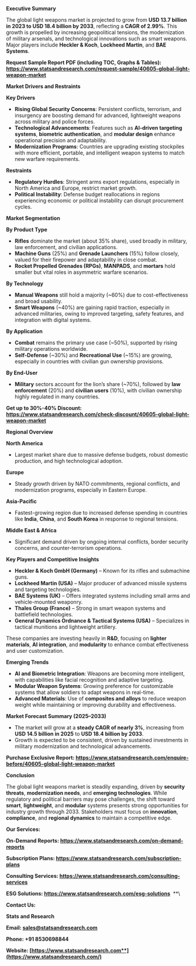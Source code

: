 ﻿**Executive Summary**

The global light weapons market is projected to grow from **USD 13.7 billion in 2023 to USD 18.4 billion by 2033**, reflecting a **CAGR of 2.99%**. This growth is propelled by increasing geopolitical tensions, the modernization of military arsenals, and technological innovations such as smart weapons. Major players include **Heckler & Koch**, **Lockheed Martin**, and **BAE Systems**.

**Request Sample Report PDF (including TOC, Graphs & Tables): <https://www.statsandresearch.com/request-sample/40605-global-light-weapon-market>**

**Market Drivers and Restraints**

**Key Drivers**

- **Rising Global Security Concerns**: Persistent conflicts, terrorism, and insurgency are boosting demand for advanced, lightweight weapons across military and police forces.
- **Technological Advancements**: Features such as **AI-driven targeting systems**, **biometric authentication**, and **modular design** enhance operational precision and adaptability.
- **Modernization Programs**: Countries are upgrading existing stockpiles with more efficient, portable, and intelligent weapon systems to match new warfare requirements.

**Restraints**

- **Regulatory Hurdles**: Stringent arms export regulations, especially in North America and Europe, restrict market growth.
- **Political Instability**: Defense budget reallocations in regions experiencing economic or political instability can disrupt procurement cycles.

**Market Segmentation**

**By Product Type**

- **Rifles** dominate the market (about 35% share), used broadly in military, law enforcement, and civilian applications.
- **Machine Guns** (25%) and **Grenade Launchers** (15%) follow closely, valued for their firepower and adaptability in close combat.
- **Rocket Propelled Grenades (RPGs)**, **MANPADS**, and **mortars** hold smaller but vital roles in asymmetric warfare scenarios.

**By Technology**

- **Manual Weapons** still hold a majority (~60%) due to cost-effectiveness and broad usability.
- **Smart Weapons** (~40%) are gaining rapid traction, especially in advanced militaries, owing to improved targeting, safety features, and integration with digital systems.

**By Application**

- **Combat** remains the primary use case (~50%), supported by rising military operations worldwide.
- **Self-Defense** (~30%) and **Recreational Use** (~15%) are growing, especially in countries with civilian gun ownership provisions.

**By End-User**

- **Military** sectors account for the lion’s share (~70%), followed by **law enforcement** (20%) and **civilian users** (10%), with civilian ownership highly regulated in many countries.

**Get up to 30%-40% Discount: <https://www.statsandresearch.com/check-discount/40605-global-light-weapon-market>**

**Regional Overview**

**North America**

- Largest market share due to massive defense budgets, robust domestic production, and high technological adoption.

**Europe**

- Steady growth driven by NATO commitments, regional conflicts, and modernization programs, especially in Eastern Europe.

**Asia-Pacific**

- Fastest-growing region due to increased defense spending in countries like **India**, **China**, and **South Korea** in response to regional tensions.

**Middle East & Africa**

- Significant demand driven by ongoing internal conflicts, border security concerns, and counter-terrorism operations.

**Key Players and Competitive Insights**

- **Heckler & Koch GmbH (Germany)** – Known for its rifles and submachine guns.
- **Lockheed Martin (USA)** – Major producer of advanced missile systems and targeting technologies.
- **BAE Systems (UK)** – Offers integrated systems including small arms and vehicle-mounted weaponry.
- **Thales Group (France)** – Strong in smart weapon systems and battlefield technologies.
- **General Dynamics Ordnance & Tactical Systems (USA)** – Specializes in tactical munitions and lightweight artillery.

These companies are investing heavily in **R&D**, focusing on **lighter materials**, **AI integration**, and **modularity** to enhance combat effectiveness and user customization.

**Emerging Trends**

- **AI and Biometric Integration**: Weapons are becoming more intelligent, with capabilities like facial recognition and adaptive targeting.
- **Modular Weapon Systems**: Growing preference for customizable systems that allow soldiers to adapt weapons in real-time.
- **Advanced Materials**: Use of **composites and alloys** to reduce weapon weight while maintaining or improving durability and effectiveness.

**Market Forecast Summary (2025–2033)**

- The market will grow at a **steady CAGR of nearly 3%**, increasing from **USD 14.5 billion in 2025** to **USD 18.4 billion by 2033**.
- Growth is expected to be consistent, driven by sustained investments in military modernization and technological advancements.

**Purchase Exclusive Report: <https://www.statsandresearch.com/enquire-before/40605-global-light-weapon-market>**

**Conclusion**

The global light weapons market is steadily expanding, driven by **security threats**, **modernization needs**, and **emerging technologies**. While regulatory and political barriers may pose challenges, the shift toward **smart**, **lightweight**, and **modular** systems presents strong opportunities for industry growth through 2033. Stakeholders must focus on **innovation**, **compliance**, and **regional dynamics** to maintain a competitive edge.

**Our Services:** 

**On-Demand Reports: <https://www.statsandresearch.com/on-demand-reports>** 

**Subscription Plans: <https://www.statsandresearch.com/subscription-plans>** 

**Consulting Services: <https://www.statsandresearch.com/consulting-services>** 

**ESG Solutions: <https://www.statsandresearch.com/esg-solutions>** 
**\


**Contact Us:** 

**Stats and Research** 

**Email: <sales@statsandresearch.com>** 

**Phone: +91 8530698844** 

**Website: [https://www.statsandresearch.com**](https://www.statsandresearch.com/)**


